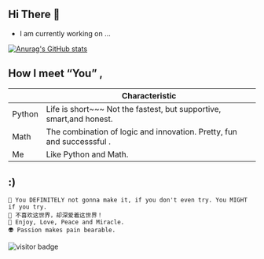 


## Hi There 👋

 - I am currently working on ...

[![Anurag's GitHub stats](https://github-readme-stats.vercel.app/api?username=ouerxiao&show_icons=true&theme=dracula)](https://github.com/anuraghazra/github-readme-stats)


## How I meet “You” ,

|        | Characteristic                                                                        |
|--------|---------------------------------------------------------------------------------------|  
| Python |  Life is short~~~ Not the fastest, but supportive, smart,and honest.                  |  
|  Math  |  The combination of logic and innovation. Pretty, fun and successsful .               | 
|  Me    |  Like Python and Math.                                                                |


## :)
    🎯 You DEFINITELY not gonna make it, if you don't even try. You MIGHT if you try. 
    💋 不喜欢这世界，却深爱着这世界！
    🌈 Enjoy, Love, Peace and Miracle.
    👽 Passion makes pain bearable.


![visitor badge](https://visitor-badge.glitch.me/badge?page_id=ouerxiao.visitor-badge)

